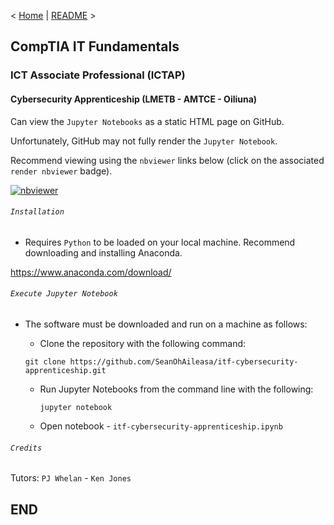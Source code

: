 < [Home](https://github.com/SeanOhAileasa) | [README](https://github.com/SeanOhAileasa/itf-cybersecurity-apprenticeship/blob/main/README.md) >

## CompTIA IT Fundamentals

### ICT Associate Professional (ICTAP)

#### Cybersecurity Apprenticeship (LMETB - AMTCE - Oiliuna)

Can view the ``Jupyter Notebooks`` as a static HTML page on GitHub.

Unfortunately, GitHub may not fully render the ``Jupyter Notebook``.

Recommend viewing using the ``nbviewer`` links below (click on the associated ``render nbviewer`` badge).

[![nbviewer](https://raw.githubusercontent.com/jupyter/design/master/logos/Badges/nbviewer_badge.svg)](https://nbviewer.jupyter.org/github/SeanOhAileasa/itf-cybersecurity-apprenticeship/blob/main/itf-cybersecurity-apprenticeship.ipynb)

###### ``Installation``

- Requires ``Python`` to be loaded on your local machine. Recommend downloading and installing Anaconda.

https://www.anaconda.com/download/

###### ``Execute Jupyter Notebook``

- The software must be downloaded and run on a machine as follows:

	- Clone the repository with the following command:

	``git clone https://github.com/SeanOhAileasa/itf-cybersecurity-apprenticeship.git``

  - Run Jupyter Notebooks from the command line with the following:

	``jupyter notebook``

  - Open notebook - ``itf-cybersecurity-apprenticeship.ipynb``

###### ``Credits``

Tutors: ``PJ Whelan`` - ``Ken Jones``

## END